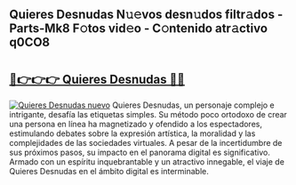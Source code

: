 ## Quieres Desnudas N𝚞𝚎vos desn𝚞dos filtr𝚊dos - Parts-Mk8 F𝚘tos vid𝚎o - C𝚘ntenido atr𝚊ctivo q0CO8

# <h2><a href="http://mbccaml.tromn.icu/?c=Quieres+Desnudas">🔗👉👉👉 Quieres Desnudas 🔗🔗</a></h2>

[![Quieres Desnudas nuevo](https://i.imgur.com/pEAQMta.gif)](http://mbccaml.tromn.icu/?c=Quieres+Desnudas)
Quieres Desnudas, un personaje complejo e intrigante, desafía las etiquetas simples. Su método poco ortodoxo de crear una persona en línea ha magnetizado y ofendido a los espectadores, estimulando debates sobre la expresión artística, la moralidad y las complejidades de las sociedades virtuales. A pesar de la incertidumbre de sus próximos pasos, su impacto en el panorama digital es significativo. Armado con un espíritu inquebrantable y un atractivo innegable, el viaje de Quieres Desnudas en el ámbito digital es interminable.
